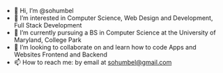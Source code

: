 - 👋 Hi, I’m @sohumbel
- 👀 I’m interested in Computer Science, Web Design and Development, Full Stack Development
- 🌱 I’m currently pursuing a BS in Computer Science at the University of Maryland, College Park
- 💞️ I’m looking to collaborate on and learn how to code Apps and Websites Frontend and Backend
- 📫 How to reach me: by email at sohumbel@gmail.com

<!---
sohumbel/sohumbel is a ✨ special ✨ repository because its `README.md` (this file) appears on your GitHub profile.
You can click the Preview link to take a look at your changes.
--->
